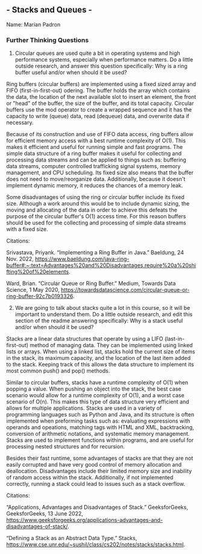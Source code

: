 ## - Stacks and Queues -

Name: Marian Padron 

### Further Thinking Questions

1. Circular queues are used quite a bit in operating systems and high performance systems, especially when performance matters. Do a little outside research, and answer this question specifically: Why is a ring buffer useful and/or when should it be used? 

Ring buffers (circular buffers) are implemented using a fixed sized array and FIFO (first-in-first-out) odering. The buffer holds the array which contains the data, the location of the next available slot to insert an element, the front or "head" of the buffer, the size of the buffer, and its total capacity. Circular buffers use the mod operator to create a wrapped sequence and it has the capacity to write (queue) data, read (dequeue) data, and overwrite data if necessary.

Because of its construction and use of FIFO data access, ring buffers allow for efficient memory access with a best runtime complexity of O(1). This makes it efficient and useful for running simple and fast programs. The simple data structure of a ring buffer makes it useful for collecting and processing data streams and can be applied to things such as: buffering data streams, computer controlled trafficking signal systems, memory management, and CPU scheduling. Its fixed size also means that the buffer does not need to move/reorganize data. Additionally, because it doesn't implement dynamic memory, it reduces the chances of a memory leak.

Some disadvantages of using the ring or circular buffer include its fixed size. Although a work around this would be to include dynamic sizing, the moving and allocating of the data in order to achieve this defeats the purpose of the circular buffer's O(1) access time. For this reason buffers should be used for the collecting and processing of simple data streams with a fixed size.

Citations:

Srivastava, Priyank. “Implementing a Ring Buffer in Java.” Baeldung, 24 Nov. 2022, https://www.baeldung.com/java-ring-buffer#:~:text=Advantages%20and%20Disadvantages,require%20a%20shifting%20of%20elements. 

Ward, Brian. “Circular Queue or Ring Buffer.” Medium, Towards Data Science, 1 May 2020, https://towardsdatascience.com/circular-queue-or-ring-buffer-92c7b0193326. 


2. We are going to talk about stacks quite a lot in this course, so it will be important to understand them. Do a little outside research, and edit this section of the readme answering specifically: Why is a stack useful and/or when should it be used?

Stacks are a linear data structures that operate by using a LIFO (last-in-first-out) method of managing data. They can be implemented using linked lists or arrays. When using a linked list, stacks hold the current size of items in the stack, its maximum capacity, and the location of the last item added to the stack. Keeping track of this allows the data structure to implement its most common push() and pop() methods. 

Similar to circular buffers, stacks have a runtime complexity of O(1) when popping a value. When pushing an object into the stack, the best case scenario would allow for a runtime complexity of O(1), and a worst case scenario of O(n). This makes this type of data structure very efficient and allows for multiple applications. Stacks are used in a variety of programming languages such as Python and Java, and its structure is often implemented when preforming tasks such as: evaluating expressions with operands and opeations, matching tags with HTML and XML, backtracking, conversion of arithmetic notations, and systematic memory management. Stacks are used to implement functions within programs, and are useful for processing nested structures and for recursion.

Besides their fast runtime, some advantages of stacks are that they are not easily corrupted and have very good control of memory allocation and deallocation. Disadvantages include their limited memory size and inability of random access within the stack. Additionally, if not implemented correctly, running a stack could lead to issues such as a stack overflow.

Citations:

“Applications, Advantages and Disadvantages of Stack.” GeeksforGeeks, GeeksforGeeks, 13 June 2022, https://www.geeksforgeeks.org/applications-advantages-and-disadvantages-of-stack/. 

“Defining a Stack as an Abstract Data Type.” Stacks, https://www.cse.unr.edu/~sushil/class/cs202/notes/stacks/stacks.html. 



